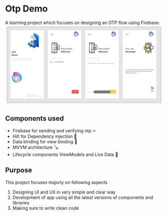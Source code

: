 # Otp Demo
A learning project which focuses on designing an OTP flow using Firebase.
![Screenshot](App.png)

## Components used
- Firebase for sending and verifying otp 🔥
- Hilt for Dependency injection 💉
- Data binding for view binding 🔖
- MVVM architecture 🪕
- Lifecycle components ViewModels and Live Data 🧩
## Purpose
This project focuses majorly on following aspects
1. Designing UI and UX in very simple and clear way
2. Development of app using all the latest versions of components and libraries
3. Making sure to write clean code
